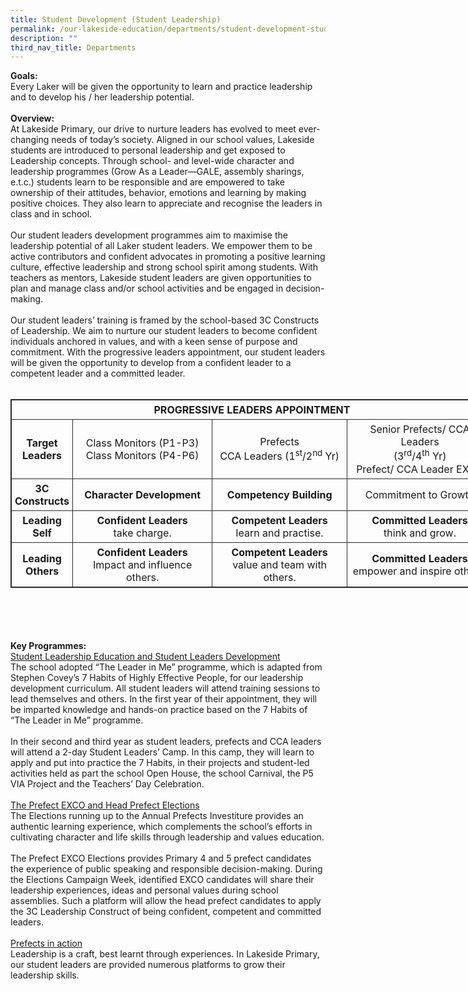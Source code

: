 ```yaml
---
title: Student Development (Student Leadership)
permalink: /our-lakeside-education/departments/student-development-student-leadership/
description: ""
third_nav_title: Departments
---
```


<b>Goals:</b>
<br>
Every Laker will be given the opportunity to learn and practice leadership and to develop his / her leadership potential.
<br><br>
<b>Overview:</b>
<br>
At Lakeside Primary, our drive to nurture leaders has evolved to meet ever-changing needs of today’s society. Aligned in our school values, Lakeside students are introduced to personal leadership and get exposed to Leadership concepts. Through school- and level-wide character and leadership programmes (Grow As a Leader—GALE, assembly sharings, e.t.c.) students learn to be responsible and are empowered to take ownership of their attitudes, behavior, emotions and learning by making positive choices. They also learn to appreciate and recognise the leaders in class and in school.
<br><br>
Our student leaders development programmes aim to maximise the leadership potential of all Laker student leaders. We empower them to be active contributors and confident advocates in promoting a positive learning culture, effective leadership and strong school spirit among students. With teachers as mentors, Lakeside student leaders are given opportunities to plan and manage class and/or school activities and be engaged in decision-making.
<br><br>
Our student leaders’ training is framed by the school-based 3C Constructs of Leadership. We aim to nurture our student leaders to become confident individuals anchored in values, and with a keen sense of purpose and commitment. With the progressive leaders appointment, our student leaders will be given the opportunity to develop from a confident leader to a competent leader and a committed leader.
<br><br>
<table style="border: 1px solid rgb(42, 42, 42); width: 773px;">
<tbody class="" style="margin: 0px; outline: 0px; padding: 0px;">
<tr>
<td colspan="4" style="margin: 0px; outline: 0px; padding: 5px; text-align: center; border: 1px solid rgb(42, 42, 42);"><b>PROGRESSIVE LEADERS APPOINTMENT</b><br style="margin: 0px; outline: 0px; padding: 0px;"></td>
</tr>
<tr>
<td style="margin: 0px; outline: 0px; padding: 5px; text-align: center; border: 1px solid rgb(42, 42, 42);"><b>Target<br style="margin: 0px; outline: 0px; padding: 0px;">Leaders</b></td>
<td style="margin: 0px; outline: 0px; padding: 5px; text-align: center; border: 1px solid rgb(42, 42, 42);">Class Monitors (P1-P3)<br>Class Monitors (P4-P6)</td>
<td style="margin: 0px; outline: 0px; padding: 5px; text-align: center; border: 1px solid rgb(42, 42, 42);">Prefects<br>CCA Leaders (1<sup style="margin: 0px; outline: 0px; padding: 0px;">st</sup>/2<sup style="margin: 0px; outline: 0px; padding: 0px;">nd</sup><span>&nbsp;</span>Yr)</td>
<td style="margin: 0px; outline: 0px; padding: 5px; text-align: center; border: 1px solid rgb(42, 42, 42);">Senior Prefects/ CCA Leaders<br>(3<sup style="margin: 0px; outline: 0px; padding: 0px;">rd</sup>/4<sup style="margin: 0px; outline: 0px; padding: 0px;">th</sup><span>&nbsp;</span>Yr)<br style="margin: 0px; outline: 0px; padding: 0px;">Prefect/ CCA Leader EXCO</td>
</tr>
<tr style="margin: 0px; outline: 0px; padding: 0px;">
<td style="margin: 0px; outline: 0px; padding: 5px; text-align: center; border: 1px solid rgb(42, 42, 42);"><b>3C<br style="margin: 0px; outline: 0px; padding: 0px;">Constructs</b></td>
<td style="margin: 0px; outline: 0px; padding: 5px; text-align: center; border: 1px solid rgb(42, 42, 42);"><b >Character Development</b></td>
<td style="margin: 0px; outline: 0px; padding: 5px; text-align: center; border: 1px solid rgb(42, 42, 42);"><b style="margin: 0px; outline: 0px; padding: 0px;">Competency Building</b></td>
<td style="margin: 0px; outline: 0px; padding: 5px; text-align: center; border: 1px solid rgb(42, 42, 42);">Commitment to Growth</td></tr><tr style="margin: 0px; outline: 0px; padding: 0px;">
<td style="margin: 0px; outline: 0px; padding: 5px; text-align: center; border: 1px solid rgb(42, 42, 42);"><b>Leading<br style="margin: 0px; outline: 0px; padding: 0px;">Self</b></td><td style="margin: 0px; outline: 0px; padding: 5px; text-align: center; border: 1px solid rgb(42, 42, 42);"><b>Confident Leaders<br style="margin: 0px; outline: 0px; padding: 0px;"></b>take charge.</td>
<td style="margin: 0px; outline: 0px; padding: 5px; text-align: center; border: 1px solid rgb(42, 42, 42);"><b>Competent Leaders<br style="margin: 0px; outline: 0px; padding: 0px;"></b>learn and practise.</td>
<td style="margin: 0px; outline: 0px; padding: 5px; text-align: center; border: 1px solid rgb(42, 42, 42);"><b>Committed Leaders<br style="margin: 0px; outline: 0px; padding: 0px;"></b>think and grow.</td>
</tr>
<tr>
<td style="margin: 0px; outline: 0px; padding: 5px; text-align: center; border: 1px solid rgb(42, 42, 42);"><b>Leading<br style="margin: 0px; outline: 0px; padding: 0px;">Others</b></td>
<td style="margin: 0px; outline: 0px; padding: 5px; text-align: center; border: 1px solid rgb(42, 42, 42);"><b>Confident Leaders<br style="margin: 0px; outline: 0px; padding: 0px;"></b>Impact and influence others.</td>
<td style="margin: 0px; outline: 0px; padding: 5px; text-align: center; border: 1px solid rgb(42, 42, 42);"><b>Competent Leaders<br style="margin: 0px; outline: 0px; padding: 0px;"></b>value and team with others.</td>
<td style="margin: 0px; outline: 0px; padding: 5px; text-align: center; border: 1px solid rgb(42, 42, 42);"><b>Committed Leaders<br style="margin: 0px; outline: 0px; padding: 0px;"></b>empower and inspire others.</td>
</tr>
</tbody>
</table>
<br><br>
<br><br>
<b>Key Programmes:</b>
<br>
<u>Student Leadership Education and Student Leaders Development</u><br>
The school adopted “The Leader in Me” programme, which is adapted from Stephen Covey’s 7 Habits of Highly Effective People, for our leadership development curriculum. All student leaders will attend training sessions to lead themselves and others. In the first year of their appointment, they will be imparted knowledge and hands-on practice based on the 7 Habits of “The Leader in Me” programme.
<br><br>
In their second and third year as student leaders, prefects and CCA leaders will attend a 2-day Student Leaders’ Camp. In this camp, they will learn to apply and put into practice the 7 Habits, in their projects and student-led activities held as part the school Open House, the school Carnival, the P5 VIA Project and the Teachers’ Day Celebration.
<br><br>
<u>The Prefect EXCO and Head Prefect Elections</u><br>
The Elections running up to the Annual Prefects Investiture provides an authentic learning experience, which complements the school’s efforts in cultivating character and life skills through leadership and values education.
<br><br>
The Prefect EXCO Elections provides Primary 4 and 5 prefect candidates the experience of public speaking and responsible decision-making. During the Elections Campaign Week, identified EXCO candidates will share their leadership experiences, ideas and personal values during school assemblies. Such a platform will allow the head prefect candidates to apply the 3C Leadership Construct of being confident, competent and committed leaders.
<br><br>
<u>Prefects in action</u><br>
Leadership is a craft, best learnt through experiences. In Lakeside Primary, our student leaders are provided numerous platforms to grow their leadership skills.